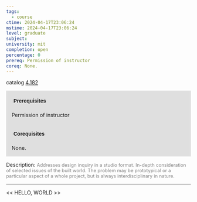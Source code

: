 ```yaml
---
tags:
  - course
ctime: 2024-04-17T23:06:24
mstime: 2024-04-17T23:06:24
level: graduate
subject: 
university: mit
completion: open
percentage: 0
prereq: Permission of instructor
coreq: None.
---
```


catalog [4.182](http://student.mit.edu/catalog/m4a.html#4.182)

<span style="display: block; padding: 15px; background-color: rgb(100, 100, 100, 0.2);"><font id="m_prereq3042_0" style="display: block; font-family: Arial, sans-serif; font-weight: bold; padding: 5px">Prerequisites</font><br><span id="prereq3042_0">Permission of instructor</span></span>
<span style="display: block; padding: 15px; background-color: rgb(100, 100, 100, 0.2);"><font id="m_coreq3042_0" style="display: block; font-family: Arial, sans-serif; font-weight: bold; padding: 5px">Corequisites</font><br><span id="coreq3042_0">None.</span></span>

<font style="">Description:</font>
<font style="color: grey; font-size: 0.8rem;">Addresses design inquiry in a studio format. In-depth consideration of selected issues of the built world. The problem may be prototypical or a particular aspect of a whole project, but is always interdisciplinary in nature.</font>



---

<< HELLO, WORLD >>
